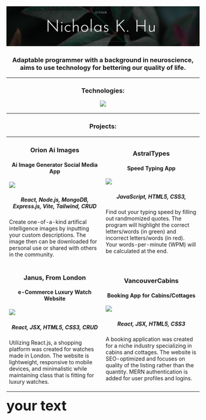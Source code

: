 <link rel="stylesheet" type="text/css" href="style.html">
<img src='GitHub Banner.png' alt="banner"></img>
<h3 align="center">Adaptable programmer with a background in neuroscience, aims to use technology for bettering our quality of life.</h3>

---

<h3 align="center">Technologies:</h3>
<p align="center">
  <a href="https://skillicons.dev">
    <img src="https://skillicons.dev/icons?i=javascript,py,html,css,react,vue,typescript,tailwind,mongodb,express,nodejs,postgres,wordpress,linux,androidstudio&theme=light" />
  </a>
</p>

---

<h3 align="center">Projects:</h3>

<table>
  <tr>
    <td width="50%" height="50%">
      <div class="item">
        <h3 align="center">Orion Ai Images </h3>
        <h4 align="center">Ai Image Generator Social Media App</h4>
        <img src="https://media.giphy.com/media/l0HlVsjikuZJAvyUE/giphy.gif">
        <h5 align="center">React, Node.js, MongoDB, Express.js, Vite, Tailwind, CRUD</h5>
        <p>Create one-of-a-kind artifical intelligence images by inputting your custom descriptions.
          The image then can be downloaded for personal use or shared with others in the community.</p>
      </div>
    </td>
    <td width="50%" height="50%">
      <div class="item">
        <h3 align="center">AstralTypes</h3>
        <h4 align="center">Speed Typing App</h4>
        <img src="https://media.giphy.com/media/l0HlVsjikuZJAvyUE/giphy.gif">
        <h5 align="center">JavaScript, HTML5, CSS3, </h5>
        <p>Find out your typing speed by filling out randmomized quotes. The program will highlight the correct letters/words (in green) and incorrect letters/words           (in red). Your words-per-minute (WPM) will be calculated at the end.</p>
      </div>
    </td>
  </tr>
  <tr>
    <td width="50%" height="50%">
      <div class="item">
        <h3 align="center">Janus, From London</h3>
        <h4 align="center">e-Commerce Luxury Watch Website</h4>
        <img src="https://media.giphy.com/media/l0HlVsjikuZJAvyUE/giphy.gif">
        <h5 align="center">React, JSX, HTML5, CSS3, CRUD</h5>
        <p>Utilizing React.js, a shopping platform was created for watches made in London. The website is lightweight, responsive to mobile devices, and                       minimalistic while maintaining class that is fitting for luxury watches.  </p>
      </div>
    </td>
    <td width="50%" height="50%">
      <div class="item">
        <h3 align="center">VancouverCabins</h3>
        <h4 align="center">Booking App for Cabins/Cottages</h4>
        <img src="https://media.giphy.com/media/l0HlVsjikuZJAvyUE/giphy.gif">
        <h5 align="center">React, JSX, HTML5, CSS3</h5>
        <p>A booking application was created for a niche industry specializing in cabins and cottages. The website is SEO-optimized and focuses on quality of the               listing rather than the quantity. MERN authentication is added for user profiles and logins.</p>
      </div>
    </td>
  </tr>
</table>

<span style="font-size:36px;font-weight:bold;">your text</span>

